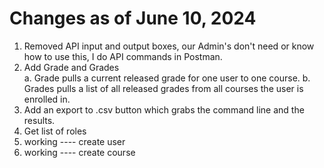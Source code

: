 # Changes as of June 10, 2024

1. Removed API input and output boxes, our Admin's don't need or know how to use this, I do API commands in Postman.
2. Add Grade and Grades<br>
   a. Grade pulls a current released grade for one user to one course.
   b. Grades pulls a list of all released grades from all courses the user is enrolled in.
3. Add an export to .csv button which grabs the command line and the results.
4. Get list of roles
5. working ---- create user
6. working ---- create course
